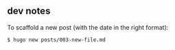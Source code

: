 ## dev notes

To scaffold a new post (with the date in the right format):

```bash
$ hugo new posts/003-new-file.md
```
